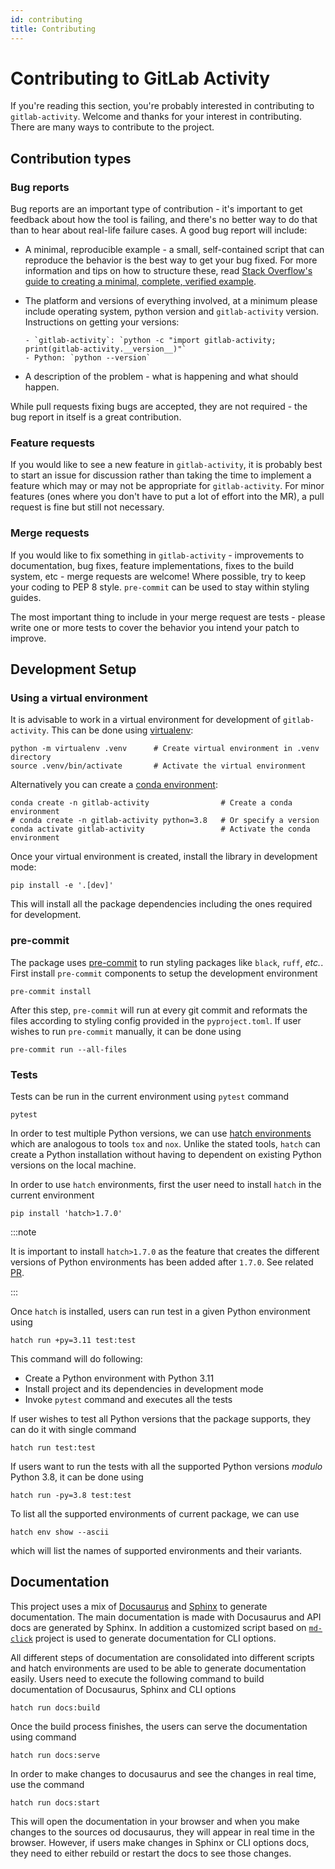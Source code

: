 ```yaml
---
id: contributing
title: Contributing
---
```


<!-- ../../../CONTRIBUTING.md -->

# Contributing to GitLab Activity

If you're reading this section, you're probably interested in contributing to
`gitlab-activity`. Welcome and thanks for your interest in contributing. There are many
ways to contribute to the project.

## Contribution types

### Bug reports

Bug reports are an important type of contribution - it's important to get feedback
about how the tool is failing, and there's no better way to do that than to hear
about real-life failure cases. A good bug report will include:

- A minimal, reproducible example - a small, self-contained script that can reproduce
  the behavior is the best way to get your bug fixed. For more information and tips on
  how to structure these, read
  [Stack Overflow's guide to creating a minimal, complete, verified example](https://stackoverflow.com/help/mcve).

- The platform and versions of everything involved, at a minimum please include
  operating system, python version and `gitlab-activity` version.
  Instructions on getting your versions:

      - `gitlab-activity`: `python -c "import gitlab-activity; print(gitlab-activity.__version__)"`
      - Python: `python --version`

- A description of the problem - what is happening and what should happen.

While pull requests fixing bugs are accepted, they are not required - the bug report
in itself is a great contribution.

### Feature requests

If you would like to see a new feature in `gitlab-activity`, it is probably best to
start an issue for discussion rather than taking the time to implement a feature
which may or may not be appropriate for `gitlab-activity`. For minor features
(ones where you don't have to put a lot of effort into the MR), a pull request
is fine but still not necessary.

### Merge requests

If you would like to fix something in `gitlab-activity` - improvements to documentation,
bug fixes, feature implementations, fixes to the build system, etc - merge requests
are welcome! Where possible, try to keep your coding to PEP 8 style. `pre-commit` can
be used to stay within styling guides.

The most important thing to include in your merge request are tests - please write
one or more tests to cover the behavior you intend your patch to improve.

## Development Setup

### Using a virtual environment

It is advisable to work in a virtual environment for development of `gitlab-activity`.
This can be done using [virtualenv](https://virtualenv.pypa.io/):

```
python -m virtualenv .venv      # Create virtual environment in .venv directory
source .venv/bin/activate       # Activate the virtual environment
```

Alternatively you can create a
[conda environment](https://conda.io/docs/user-guide/tasks/manage-environments.html):

```
conda create -n gitlab-activity                # Create a conda environment
# conda create -n gitlab-activity python=3.8   # Or specify a version
conda activate gitlab-activity                 # Activate the conda environment
```

Once your virtual environment is created, install the library in development mode:

```
pip install -e '.[dev]'
```

This will install all the package dependencies including the ones required for
development.

### pre-commit

The package uses [pre-commit](https://pre-commit.com/) to run styling packages like
`black`, `ruff`, _etc._. First install `pre-commit` components to setup the development
environment

```
pre-commit install
```

After this step, `pre-commit` will run at every git commit and reformats the files
according to styling config provided in the `pyproject.toml`. If user wishes to run
`pre-commit` manually, it can be done using

```
pre-commit run --all-files
```

### Tests

Tests can be run in the current environment using `pytest` command

```
pytest
```

In order to test multiple Python versions, we can use
[hatch environments](https://hatch.pypa.io/latest/environment/) which are analogous
to tools `tox` and `nox`. Unlike the stated tools, `hatch` can create a Python
installation without having to dependent on existing Python versions on the
local machine.

In order to use `hatch` environments, first the user need to install `hatch` in
the current environment

```
pip install 'hatch>1.7.0'
```

:::note

It is important to install `hatch>1.7.0` as the feature that creates the different
versions of Python environments has been added after `1.7.0`. See related
[PR](https://github.com/pypa/hatch/pull/1002).

:::

Once `hatch` is installed, users can run test in a given Python environment using

```
hatch run +py=3.11 test:test
```

This command will do following:

- Create a Python environment with Python 3.11
- Install project and its dependencies in development mode
- Invoke `pytest` command and executes all the tests

If user wishes to test all Python versions that the package supports, they can do
it with single command

```
hatch run test:test
```

If users want to run the tests with all the supported Python versions _modulo_
Python 3.8, it can be done using

```
hatch run -py=3.8 test:test
```

To list all the supported environments of current package, we can use

```
hatch env show --ascii
```

which will list the names of supported environments and their variants.

## Documentation

This project uses a mix of [Docusaurus](https://docusaurus.io/) and
[Sphinx](https://www.sphinx-doc.org/en/master/) to generate documentation. The main
documentation is made with Docusaurus and API docs are generated by Sphinx. In addition
a customized script based on [`md-click`](https://github.com/RiveryIO/md-click/tree/main)
project is used to generate documentation for CLI options.

All different steps of documentation are consolidated into different scripts and
hatch environments are used to be able to generate documentation easily. Users need
to execute the following command to build documentation of Docusaurus, Sphinx and CLI
options

```
hatch run docs:build
```

Once the build process finishes, the users can serve the documentation using command

```
hatch run docs:serve
```

In order to make changes to docusaurus and see the changes in real time, use the command

```
hatch run docs:start
```

This will open the documentation in your browser and when you make changes to the
sources od docusaurus, they will appear in real time in the browser. However, if users
make changes in Sphinx or CLI options docs, they need to either rebuild or restart the
docs to see those changes.
